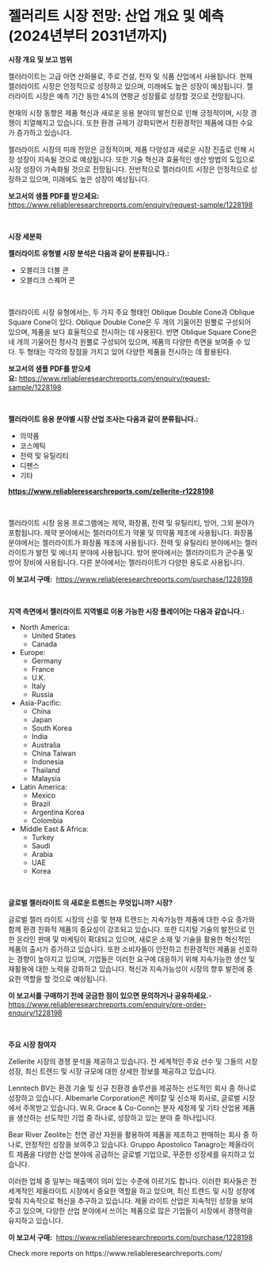 <p><h1>젤러리트 시장 전망: 산업 개요 및 예측 (2024년부터 2031년까지)</h1></p><p><strong>시장 개요 및 보고 범위</strong></p>
<p><p>젤러라이트는 고급 아연 산화물로, 주로 건설, 전자 및 식품 산업에서 사용됩니다. 현재 젤러라이트 시장은 안정적으로 성장하고 있으며, 미래에도 높은 성장이 예상됩니다. 젤러라이트 시장은 예측 기간 동안 4%의 연평균 성장률로 성장할 것으로 전망됩니다.</p><p>현재의 시장 동향은 제품 혁신과 새로운 응용 분야의 발전으로 인해 긍정적이며, 시장 경쟁이 치열해지고 있습니다. 또한 환경 규제가 강화되면서 친환경적인 제품에 대한 수요가 증가하고 있습니다.</p><p>젤러라이트 시장의 미래 전망은 긍정적이며, 제품 다양성과 새로운 시장 진출로 인해 시장 성장이 지속될 것으로 예상됩니다. 또한 기술 혁신과 효율적인 생산 방법의 도입으로 시장 성장이 가속화될 것으로 전망됩니다. 전반적으로 젤러라이트 시장은 안정적으로 성장하고 있으며, 미래에도 높은 성장이 예상됩니다.</p></p>
<p><strong>보고서의 샘플 PDF를 받으세요:</strong> <a href="https://www.reliableresearchreports.com/enquiry/request-sample/1228198">https://www.reliableresearchreports.com/enquiry/request-sample/1228198</a></p>
<p>&nbsp;</p>
<p><strong>시장 세분화</strong></p>
<p><strong>젤러라이트 유형별 시장 분석은 다음과 같이 분류됩니다.:</strong></p>
<p><ul><li>오블리크 더블 콘</li><li>오블리크 스퀘어 콘</li></ul></p>
<p>&nbsp;</p>
<p><p>젤러라이트 시장 유형에서는, 두 가지 주요 형태인 Oblique Double Cone과 Oblique Square Cone이 있다. Oblique Double Cone은 두 개의 기울어진 원뿔로 구성되어 있으며, 제품을 보다 효율적으로 전시하는 데 사용된다. 반면 Oblique Square Cone은 네 개의 기울어진 정사각 원뿔로 구성되어 있으며, 제품의 다양한 측면을 보여줄 수 있다. 두 형태는 각각의 장점을 가지고 있어 다양한 제품을 전시하는 데 활용된다.</p></p>
<p><strong>보고서의 샘플 PDF를 받으세요:</strong>&nbsp;<a href="https://www.reliableresearchreports.com/enquiry/request-sample/1228198">https://www.reliableresearchreports.com/enquiry/request-sample/1228198</a></p>
<p>&nbsp;</p>
<p><strong> 젤러라이트 응용 분야별 시장 산업 조사는 다음과 같이 분류됩니다.:</strong></p>
<p><ul><li>의약품</li><li>코스메틱</li><li>전력 및 유틸리티</li><li>디펜스</li><li>기타</li></ul></p>
<p><strong><a href="https://www.reliableresearchreports.com/zellerite-r1228198">https://www.reliableresearchreports.com/zellerite-r1228198</a></strong></p>
<p>&nbsp;</p>
<p><p>젤러라이트 시장 응용 프로그램에는 제약, 화장품, 전력 및 유틸리티, 방어, 그외 분야가 포함됩니다. 제약 분야에서는 젤러라이트가 약물 및 의약품 제조에 사용됩니다. 화장품 분야에서는 젤러라이트가 화장품 제조에 사용됩니다. 전력 및 유틸리티 분야에서는 젤러라이트가 발전 및 에너지 분야에 사용됩니다. 방어 분야에서는 젤러라이트가 군수품 및 방어 장비에 사용됩니다. 다른 분야에서는 젤러라이트가 다양한 용도로 사용됩니다.</p></p>
<p><strong>이 보고서 구매:</strong>&nbsp; <a href="https://www.reliableresearchreports.com/purchase/1228198">https://www.reliableresearchreports.com/purchase/1228198</a></p>
<p>&nbsp;</p>
<p><strong>지역 측면에서 젤러라이트 지역별로 이용 가능한 시장 플레이어는 다음과 같습니다.:</strong></p>
<p><ul>
    <li>
        North America:
        <ul>
            <li>United States</li>
            <li>Canada</li>
        </ul>
    </li>
    <li>
        Europe:
        <ul>
            <li>Germany</li>
            <li>France</li>
            <li>U.K.</li>
            <li>Italy</li>
            <li>Russia</li>
        </ul>
    </li>
    <li>
        Asia-Pacific:
        <ul>
            <li>China</li>
            <li>Japan</li>
            <li>South Korea</li>
            <li>India</li>
            <li>Australia</li>
            <li>China Taiwan</li>
            <li>Indonesia</li>
            <li>Thailand</li>
            <li>Malaysia</li>
        </ul>
    </li>
    <li>
        Latin America:
        <ul>
            <li>Mexico</li>
            <li>Brazil</li>
            <li>Argentina Korea</li>
            <li>Colombia</li>
        </ul>
    </li>
    <li>
        Middle East & Africa:
        <ul>
            <li>Turkey</li>
            <li>Saudi</li>
            <li>Arabia</li>
            <li>UAE</li>
            <li>Korea</li>
        </ul>
    </li>
    </ul></p>
<p>&nbsp;</p>
<p><strong>글로벌 젤러라이트 의 새로운 트렌드는 무엇입니까? 시장?</strong></p>
<p><p>글로벌 젤러 라이트 시장의 신흥 및 현재 트렌드는 지속가능한 제품에 대한 수요 증가와 함께 환경 친화적 제품의 중요성이 강조되고 있습니다. 또한 디지털 기술의 발전으로 인한 온라인 판매 및 마케팅이 확대되고 있으며, 새로운 소재 및 기술을 활용한 혁신적인 제품의 출시가 증가하고 있습니다. 또한 소비자들이 안전하고 친환경적인 제품을 선호하는 경향이 높아지고 있으며, 기업들은 이러한 요구에 대응하기 위해 지속가능한 생산 및 재활용에 대한 노력을 강화하고 있습니다. 혁신과 지속가능성이 시장의 향후 발전에 중요한 역할을 할 것으로 예상됩니다.</p></p>
<p><strong>이 보고서를 구매하기 전에 궁금한 점이 있으면 문의하거나 공유하세요.</strong>- <a href="https://www.reliableresearchreports.com/enquiry/pre-order-enquiry/1228198">https://www.reliableresearchreports.com/enquiry/pre-order-enquiry/1228198</a></p>
<p>&nbsp;</p>
<p><strong>주요 시장 참여자</strong></p>
<p><p>Zellerite 시장의 경쟁 분석을 제공하고 있습니다. 전 세계적인 주요 선수 및 그들의 시장 성장, 최신 트렌드 및 시장 규모에 대한 상세한 정보를 제공하고 있습니다.</p><p>Lenntech BV는 환경 기술 및 신규 친환경 솔루션을 제공하는 선도적인 회사 중 하나로 성장하고 있습니다. Albemarle Corporation은 케미칼 및 신소재 회사로, 글로벌 시장에서 주목받고 있습니다. W.R. Grace & Co-Conn는 분자 세정제 및 기타 산업용 제품을 생산하는 선도적인 기업 중 하나로, 성장하고 있는 분야 중 하나입니다.</p><p>Bear River Zeolite는 천연 광산 자원을 활용하여 제품을 제조하고 판매하는 회사 중 하나로, 안정적인 성장을 보여주고 있습니다. Gruppo Apostolico Tanagro는 제올라이트 제품을 다양한 산업 분야에 공급하는 글로벌 기업으로, 꾸준한 성장세를 유지하고 있습니다.</p><p>이러한 업체 중 일부는 매출액이 의미 있는 수준에 이르기도 합니다. 이러한 회사들은 전 세계적인 제올라이트 시장에서 중요한 역할을 하고 있으며, 최신 트렌드 및 시장 성장에 맞춰 지속적으로 혁신을 추구하고 있습니다. 제올 라이트 산업은 지속적인 성장을 보여주고 있으며, 다양한 산업 분야에서 쓰이는 제품으로 많은 기업들이 시장에서 경쟁력을 유지하고 있습니다.</p></p>
<p><strong>이 보고서 구매:</strong>&nbsp;&nbsp;<a href="https://www.reliableresearchreports.com/purchase/1228198">https://www.reliableresearchreports.com/purchase/1228198</a></p>
<p>Check more reports on https://www.reliableresearchreports.com/</p>